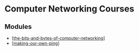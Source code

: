 # Computer Networking Courses

Modules
---

- [[the-bits-and-bytes-of-computer-networking]]
- [[making-our-own-ping]]

[//begin]: # "Autogenerated link references for markdown compatibility"
[the-bits-and-bytes-of-computer-networking]: the-bits-and-bytes-of-computer-networking/the-bits-and-bytes-of-computer-networking.md "The Bits and Bytes of Computer Networking"
[making-our-own-ping]: making-our-own-ping/making-our-own-ping.md "Making our own Ping"
[//end]: # "Autogenerated link references"
